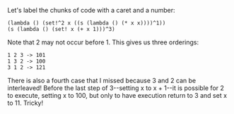 
Let's label the chunks of code with a caret and a number:

```
(lambda () (set!^2 x ((s (lambda () (* x x))))^1))
(s (lambda () (set! x (+ x 1)))^3)
```

Note that 2 may not occur before 1. This gives us three orderings:

```
1 2 3 -> 101
1 3 2 -> 100
3 1 2 -> 121
```

There is also a fourth case that I missed because 3 and 2 can be interleaved!
Before the last step of 3--setting x to x + 1--it is possible for 2 to execute,
setting x to 100, but only to have execution return to 3 and set x to 11.
Tricky!

